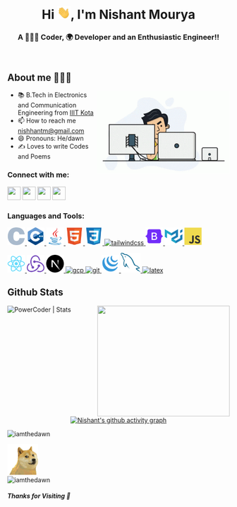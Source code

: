 <h1 align="center">Hi <img src="https://raw.githubusercontent.com/ABSphreak/ABSphreak/master/gifs/Hi.gif" width="30px">, I'm Nishant Mourya</h1>
<h3 align="center">A 👨🏻‍💻 Coder, 🌍 Developer and an Enthusiastic Engineer!!</h3>
<br>


                                                                                                        
                                                                                                        
## About me 🙋🏻‍♂️
<img src="https://github.com/iamthedawn/content/blob/main/tenor.gif?raw=true" width="300px" align="right">
<ul>
<li> 📚 B.Tech in Electronics and Communication Engineering from <a href="https://iiitkota.ac.in" target="blank">IIIT Kota</a> </li>
<li> 📫 How to reach me <a href="mailto:nishhantm@gmail.com">nishhantm@gmail.com</a></li>
<li> 😄 Pronouns: He/dawn </li>
<li> ✍️ Loves to write Codes and Poems </li>
</ul>

<!--PROFILES-->                                                                                                                     
<h3 align="left">Connect with me:</h3>
<p align="left">
<a href="https://www.linkedin.com/in/nishantmourya/" target="_blank"><img src="https://img.icons8.com/doodle/48/000000/linkedin--v2.png" height="30" width="30"/></a>
<a href="https://twitter.com/nishhantm" target="_blank" ><img src="https://img.icons8.com/doodle/48/000000/twitter--v1.png" height="30" width="30" /></a>
<a href="https://instagram.com/nishhantm" target="_blank"><img src="https://img.icons8.com/doodle/50/000000/instagram-new.png" height="30" width="30" /></a>
<a href="https://www.facebook.com/its.nishant.maurya" target="_blank"><img src="https://img.icons8.com/doodle/50/000000/facebook-new.png" height="30" width="30" /></a>
</p>

<!--STATS-->
<h3 align="left">Languages and Tools:</h3>
<!--C -->
<a href="https://www.cprogramming.com/" target="_blank"> <img src="https://raw.githubusercontent.com/devicons/devicon/master/icons/c/c-original.svg" alt="c" width="40" height="40"/> </a>
<!--CPP-->
<a href="https://www.w3schools.com/cpp/" target="_blank"> <img src="https://raw.githubusercontent.com/devicons/devicon/master/icons/cplusplus/cplusplus-original.svg" alt="cplusplus" width="40" height="40"/> </a>
<!--JAVA-->
<a href="https://www.java.com" target="_blank">
  <img src="https://raw.githubusercontent.com/devicons/devicon/master/icons/java/java-original.svg" alt="java" width="40" height="40"/>
</a>
<!--HTML-->
<a href="https://www.w3.org/html/" target="_blank"> <img src="https://raw.githubusercontent.com/devicons/devicon/master/icons/html5/html5-original.svg" alt="html5" width="40" height="40"/> </a> 
<!--CSS-->
<a href="https://www.w3schools.com/css/" target="_blank"> <img src="https://raw.githubusercontent.com/devicons/devicon/master/icons/css3/css3-original.svg" alt="css3" width="40" height="40"/> </a>
<!--Tailwind CSS-->
<a href="https://tailwindcss.com/" target="_blank">
  <img src="https://www.vectorlogo.zone/logos/tailwindcss/tailwindcss-icon.svg" alt="tailwindcss" width="40" height="40"/>
</a>
<!--BOOTSTRAP-->                
  <a href="https://getbootstrap.com" target="_blank"> <img src="https://raw.githubusercontent.com/devicons/devicon/master/icons/bootstrap/bootstrap-plain.svg" alt="bootstrap" width="40" height="40"/> </a>
  <!--MUI-->
  <a href="https://mui.com/" target="_blank">
  <img src="https://raw.githubusercontent.com/devicons/devicon/master/icons/materialui/materialui-original.svg" alt="mui" width="40" height="40"/>
</a>
<!--JS-->
<a href="https://developer.mozilla.org/en-US/docs/Web/JavaScript" target="_blank"> 
<img src="https://raw.githubusercontent.com/devicons/devicon/master/icons/javascript/javascript-original.svg" alt="javascript" width="40" height="40"/> 
</a>
<p>
  <!--React JS-->
<a href="https://reactjs.org/" target="_blank">
  <img src="https://raw.githubusercontent.com/devicons/devicon/master/icons/react/react-original.svg" alt="react" width="40" height="40"/>
</a>
   <!--REDUX-->
<a href="https://redux.js.org" target="_blank">
  <img src="https://raw.githubusercontent.com/devicons/devicon/master/icons/redux/redux-original.svg" alt="redux" width="40" height="40"/>
</a>
<!--Next.js -->
<a href="https://nextjs.org/" target="_blank">
  <img src="https://raw.githubusercontent.com/devicons/devicon/master/icons/nextjs/nextjs-original.svg" alt="nextjs" width="40" height="40"/>
</a>
<!--GCP-->
<a href="https://cloud.google.com" target="_blank"> <img src="https://www.vectorlogo.zone/logos/google_cloud/google_cloud-icon.svg" alt="gcp" width="40" height="40"/> </a>
<!--GIT-->
<a href="https://git-scm.com/" target="_blank"> <img src="https://www.vectorlogo.zone/logos/git-scm/git-scm-icon.svg" alt="git" width="40" height="40"/> </a>
 <!--JQuery-->
<a href="https://developer.mozilla.org/en-US/docs/Glossary/jQuery" target="_blank"> 
  <img src="https://github.com/iamthedawn/content/blob/main/icons8-jquery-50.png?raw=true" alt="jQuery" width="40" height="40"/> 
</a>
<!--SQL-->
<a href="https://www.mysql.com/" target="_blank"> 
  <img src="https://raw.githubusercontent.com/devicons/devicon/master/icons/mysql/mysql-original.svg" alt="mysql" width="45" height="45"/> 
</a>
<!-- LATEX -->
<a href="https://en.wikipedia.org/wiki/LaTeX" target="_blank"> 
  <img src="https://img.icons8.com/color/48/000000/latex.png" alt="latex" width="45" height="45"/> 
</a> 
  
<!-- NODEJS
<a href="https://nodejs.org" target="_blank"> <img src="https://img.icons8.com/color/48/000000/nodejs.png" alt="nodejs" xwidth="40" height="40"/> </a> 
 --></p>

 
## Github Stats
<!--Stats-->
<p> <img src="https://github-readme-stats.vercel.app/api?username=iamthedawn&show_icons=true&theme=vision-friendly-dark" alt="PowerCoder | Stats" align="left" >
 
 <!--Languages Used-->
<img src="https://github-readme-stats.vercel.app/api/top-langs/?username=iamthedawn&layout=compact&theme=vision-friendly-dark" width="300" height="250" align="right">
</p>

<!--Contribution Graph-->
<div width="50" height="50" align="center">

[![Nishant's github activity graph](https://activity-graph.herokuapp.com/graph?username=iamthedawn&theme=xcode)](https://github.com/iamthedawn/github-readme-activity-graph)

</div>

                   
<!--Total Contributions-->
<p align="left"><img src="https://github-readme-streak-stats.herokuapp.com/?user=iamthedawn&theme=vision-friendly-dark" alt="iamthedawn" /></p>

<!--Profile Visits-->                                                                                                                                          
<span  align="left">
<img src="https://github.com/iamthedawn/content/blob/main/tenor%20(1).gif?raw=true" width="70px" />
<br>                                                                                                
<img src="https://komarev.com/ghpvc/?username=iamthedawn&label=Profile%20views&color=grey&style=plastic&label=PROFILE+VIEWS" alt="iamthedawn"  /> 
</span>
<p align="left">
<h4><i><b>Thanks for Visiting 🥂</b></i></h4>
</p>
                                                                                                                                       
